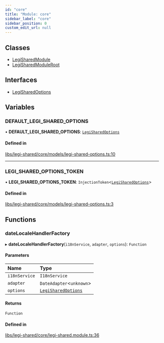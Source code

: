 ```yaml
---
id: "core"
title: "Module: core"
sidebar_label: "core"
sidebar_position: 0
custom_edit_url: null
---
```


## Classes

- [LegiSharedModule](../classes/core.LegiSharedModule)
- [LegiSharedModuleRoot](../classes/core.LegiSharedModuleRoot)

## Interfaces

- [LegiSharedOptions](../interfaces/core.LegiSharedOptions)

## Variables

### DEFAULT\_LEGI\_SHARED\_OPTIONS

• **DEFAULT\_LEGI\_SHARED\_OPTIONS**: [`LegiSharedOptions`](../interfaces/core.LegiSharedOptions)

#### Defined in

[libs/legi-shared/core/models/legi-shared-options.ts:10](https://github.com/cognizone/ng-cognizone/blob/0401c67/libs/legi-shared/core/models/legi-shared-options.ts#L10)

___

### LEGI\_SHARED\_OPTIONS\_TOKEN

• **LEGI\_SHARED\_OPTIONS\_TOKEN**: `InjectionToken`<[`LegiSharedOptions`](../interfaces/core.LegiSharedOptions)\>

#### Defined in

[libs/legi-shared/core/models/legi-shared-options.ts:3](https://github.com/cognizone/ng-cognizone/blob/0401c67/libs/legi-shared/core/models/legi-shared-options.ts#L3)

## Functions

### dateLocaleHandlerFactory

▸ **dateLocaleHandlerFactory**(`i18nService`, `adapter`, `options`): `Function`

#### Parameters

| Name | Type |
| :------ | :------ |
| `i18nService` | `I18nService` |
| `adapter` | `DateAdapter`<`unknown`\> |
| `options` | [`LegiSharedOptions`](../interfaces/core.LegiSharedOptions) |

#### Returns

`Function`

#### Defined in

[libs/legi-shared/core/legi-shared.module.ts:36](https://github.com/cognizone/ng-cognizone/blob/0401c67/libs/legi-shared/core/legi-shared.module.ts#L36)
